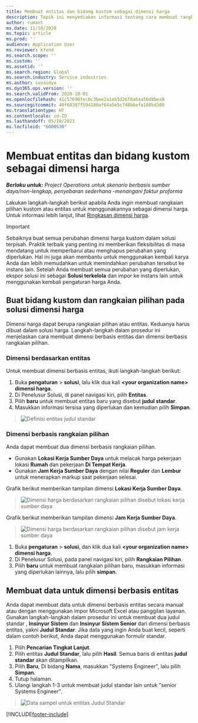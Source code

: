 ```yaml
---
title: Membuat entitas dan bidang kustom sebagai dimensi harga
description: Topik ini menyediakan informasi tentang cara membuat rangkaian pilihan kustom atau entitas.
author: rumant
ms.date: 11/18/2020
ms.topic: article
ms.prod: ''
audience: Application User
ms.reviewer: kfend
ms.search.scope: ''
ms.custom: ''
ms.assetid: ''
ms.search.region: Global
ms.search.industry: Service industries
ms.author: suvaidya
ms.dyn365.ops.version: ''
ms.search.validFrom: 2020-10-01
ms.openlocfilehash: 41c57690fecbc3bee2a1eb5d26f8a6aa56d8bea9
ms.sourcegitcommit: 40f68387f594180af64a5e5c748b6efa188bd300
ms.translationtype: HT
ms.contentlocale: id-ID
ms.lasthandoff: 05/10/2021
ms.locfileid: "6000530"
---
```

# <a name="create-custom-fields-and-entities-as-pricing-dimensions"></a>Membuat entitas dan bidang kustom sebagai dimensi harga

_**Berlaku untuk:** Project Operations untuk skenario berbasis sumber daya/non-lengkap, penyebaran sederhana -menangani faktur proforma_

Lakukan langkah-langkah berikut apabila Anda ingin membuat rangkaian pilihan kustom atau entitas untuk menggunakannya sebagai dimensi harga. Untuk informasi lebih lanjut, lihat [Ringkasan dimensi harga](pricing-dimensions-overview.md).  

> [!IMPORTANT]
> Sebaiknya buat semua perubahan dimensi harga kustom dalam solusi terpisah. Praktik terbaik yang penting ini memberikan fleksibilitas di masa mendatang untuk memperbarui atau menghapus perubahan yang diperlukan. Hal ini juga akan membantu untuk menggunakan kembali karya Anda dan lebih memudahkan untuk memindahkan perubahan tersebut ke instans lain. Setelah Anda membuat semua perubahan yang diperlukan, ekspor solusi ini sebagai **Solusi terkelola** dan impor ke instans lain untuk menggunakan kembali pengaturan harga Anda.

  
## <a name="create-custom-fields-and-option-sets-in-the-pricing-dimension-solution"></a>Buat bidang kustom dan rangkaian pilihan pada solusi dimensi harga

Dimensi harga dapat berupa rangkaian pilihan atau entitas. Keduanya harus dibuat dalam solusi harga. Langkah-langkah dalam prosedur ini menjelaskan cara membuat dimensi berbasis entitas dan dimensi berbasis rangkaian pilihan.

### <a name="entity-based-dimensions"></a>Dimensi berdasarkan entitas
Untuk membuat dimensi berbasis entitas, ikuti langkah-langkah berikut:

1. Buka **pengaturan** > **solusi**, lalu klik dua kali **\<your organization name> dimensi harga**.
2. Di Penelusur Solusi, di panel navigasi kiri, pilih **Entitas**.
3. Pilih **baru** untuk membuat entitas baru yang disebut **judul standar**. 
4. Masukkan informasi tersisa yang diperlukan dan kemudian pilih **Simpan**.

> ![Definisi entitas judul standar](media/Standard-Title-entity-definition.png)

### <a name="option-set-based-dimensions"></a>Dimensi berbasis rangkaian pilihan 
Anda dapat membuat dua dimensi berbasis rangkaian pilihan. 

- Gunakan **Lokasi Kerja Sumber Daya** untuk melacak harga pekerjaan lokasi **Rumah** dan pekerjaan **Di Tempat Kerja**. 
- Gunakan **Jam Kerja Sumber Daya** dengan nilai **Reguler** dan **Lembur** untuk menerapkan markup saat pekerjaan selesai.

Grafik berikut memberikan tampilan dimensi **Lokasi Kerja Sumber Daya**. 

> ![Dimensi harga berdasarkan rangkaian pilihan disebut lokasi kerja sumber daya](media/Option-set-PD-called-Resource-Work-Location.png)

Grafik berikut memberikan tampilan dimensi **Jam Kerja Sumber Daya**. 

> ![Dimensi harga berdasarkan rangkaian pilihan disebut jam kerja sumber daya](media/Option-set-PD-called-Resource-Work-Hours.png)

1. Buka **pengaturan** > **solusi**, dan klik dua kali  **\<your organization name> dimensi harga**. 
2. Di Penelusur Solusi, pada panel navigasi kiri, pilih **Rangkaian Pilihan**. 
3. Pilih **baru** untuk membuat rangkaian pilihan baru, masukkan informasi yang diperlukan lainnya, lalu pilih **simpan**.

## <a name="create-data-for-entity-based-dimensions"></a>Membuat data untuk dimensi berbasis entitas

Anda dapat membuat data untuk dimensi berbasis entitas secara manual atau dengan menggunakan impor Microsoft Excel atau panggilan layanan. Gunakan langkah-langkah dalam prosedur ini untuk membuat dua judul standar , **Insinyur Sistem** dan **Insinyur Sistem Senior** dari dimensi berbasis entitas, yakni **Judul Standar**. Jika data yang ingin Anda buat kecil, seperti dalam contoh berikut, Anda dapat menggunakan formulir standar.

1. Pilih **Pencarian Tingkat Lanjut**.
2. Pilih entitas **Judul Standar**, lalu pilih **Hasil**. Semua baris di entitas **judul standar** akan ditampilkan.
3. Pilih **Baru**, Di bidang **Nama**, masukkan "Systems Engineer", lalu pilih **Simpan**.
4. Tutup halaman. 
5. Ulangi langkah 1-3 untuk membuat judul standar lain untuk "senior Systems Engineer".

> ![Data sampel untuk entitas Judul Standar](media/ST-data.png)


[!INCLUDE[footer-include](../includes/footer-banner.md)]